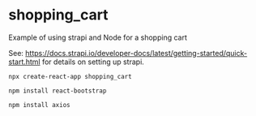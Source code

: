 # shopping_cart
Example of using strapi and Node for a shopping cart

See: https://docs.strapi.io/developer-docs/latest/getting-started/quick-start.html for details on setting up strapi.

```npx create-react-app shopping_cart```

```npm install react-bootstrap```

```npm install axios```
